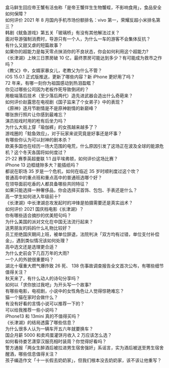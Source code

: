 盒马鲜生回应帝王蟹有活虫称「是帝王蟹伴生生物蟹蛭，不影响食用」，食品安全如何保障？  
如何评价 2021 年 8 月国内手机市场份额排名：vivo 第一，荣耀反超小米排名第三？  
韩剧《鱿鱼游戏》第五关「玻璃桥」有没有其他解法过关？  
面对导游强制消费时，导游只有一个人，为什么一车的游客不会集体反抗？  
有什么又甜又虐的短篇故事？  
如果你的超能力是每天零点抹消你的不良状态，你会如何利用这个超能力?  
《长津湖》上映三日票房破 10 亿，最终票房可能达到多少？有可能成为救市之作吗？  
《教父》中，女婿家暴女儿，老教父为什么不管？  
iOS 15.0.1 正式版推送，更新了哪些内容？新 iPhone 更好用了吗？  
72 年来，有哪一刻你为祖国感动到热泪盈眶？  
你见过哪些公司因为老板作死导致倒闭的？  
用极端落后技术（至少落后两代）造先进武器会造出什么奇葩来？  
如何评价赵露思在电视剧《国子监来了个女弟子》中的表现？  
《原神》逐月节剧情是不是原神剧情的新巅峰？  
哪张旅行照片让你感到最难忘？  
演员拍戏时用的枪有后坐力吗？  
为什么大街上穿「瑜伽裤」的女孩越来越多了？  
游戏圈的「鲶鱼效应」，对于玩家来说究竟是好事还是坏事？  
有哪些你认为可以封神的剧本杀？  
欧美多国也在经历一场大范围的电荒，什么原因引发了这场正在波及全球的能源危机？这个冬天各国将如何度过？  
21-22 赛季英超曼联 1:1 战平埃弗顿，如何评价这场比赛？  
iPhone 13 边框缝隙多大？能插纸吗？  
都说在职场 35 岁是一个危机，如何在临近 35 岁时顺利度过这个坎？  
普通高中的重点班和重点高中的普通班选哪个好？  
在领导面前吃香的人都具备哪些共同特征？  
如果只能选择一种奢侈品，你会选择买首饰、包包、手表还是什么？  
高一学生如何进入年级前十?  
《长津湖》中长津湖总攻发起时的冲锋是拍摄需要还是真实战术？  
如何评价 2021 国庆档电影《长津湖》？  
你有哪些适合摘抄的优美短句吗？  
为什么美国的派对文化在中国无法流行起来？  
送男朋友的妈妈什么礼物比较好？  
员工拒绝国庆期间上班，被单位辞退，法院判决「双方均有过错，单位支付补偿金」，遇到类似情况该如何处理？  
高中选文还是选理更合适？  
为什么史前会下几百万年的大雨?  
一个人的外貌很重要吗？  
湖北十堰重大燃气爆炸致 26 死、 138 伤事故调查报告全文首次公布，有哪些细节值得关注？  
秋天来了，有什么动人的诗句分享吗？  
如何以「求你放过我吧」为开头写一个故事?  
有哪些电影，电视剧，小说中的女性角色让人觉得惊艳难忘？  
猫一个猫在家时会做什么？  
有没有好看的言情小说可以推荐一下的？  
可以给我推荐一些小说吗？  
iPhone13 和 13mini 真的不值得买吗？  
《长津湖》的结局透露了哪些信息？  
为什么很多人认为一辆车开五六年就要换车？  
国企月薪  5000 和卖鸡蛋灌饼月收入 2 万应该怎么选？  
如何看待娄艺潇穿汉服亮相时装周？你觉得好看吗？  
警方通报「两女生醉酒后被拉进男生宿舍强奸」系谣言，实为酒后被送至男生宿舍醒酒，哪些信息值得关注？  
孩子编造作文「十一长假去奶奶家」，但我们根本没去奶奶家，该不该让他重写？  
